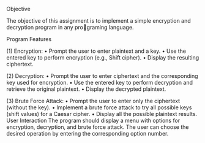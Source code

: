 Objective

The objective of this assignment is to implement a simple encryption and decryption program in any programing language.

Program Features

(1) Encryption:
• Prompt the user to enter plaintext and a key.
• Use the entered key to perform encryption (e.g., Shift cipher).
• Display the resulting ciphertext.

(2) Decryption:
• Prompt the user to enter ciphertext and the corresponding key used for encryption.
• Use the entered key to perform decryption and retrieve the original plaintext.
• Display the decrypted plaintext.

(3) Brute Force Attack:
• Prompt the user to enter only the ciphertext (without the key).
• Implement a brute force attack to try all possible keys (shift values) for a Caesar cipher.
• Display all the possible plaintext results.
User Interaction
The program should display a menu with options for encryption, decryption, and brute force attack. The
user can choose the desired operation by entering the corresponding option number.
